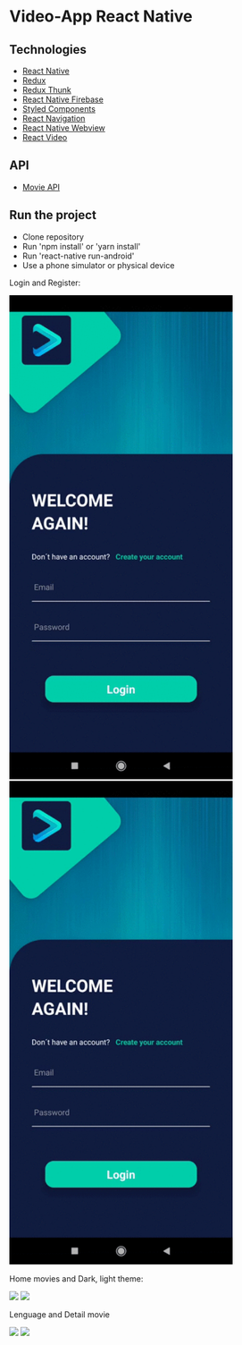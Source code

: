 # Video-App React Native

## Technologies

- [React Native](https://facebook.github.io/react-native/)
- [Redux](https://redux.js.org/)
- [Redux Thunk](https://github.com/reduxjs/redux-thunk)
- [React Native Firebase](https://rnfirebase.io/)
- [Styled Components](https://styled-components.com/)
- [React Navigation](https://reactnavigation.org/)
- [React Native Webview](https://github.com/react-native-community/react-native-webview)
- [React Video](https://github.com/react-native-community/react-native-video)


## API
- [Movie API](https://developers.themoviedb.org/3/getting-started/introduction)


## Run the project

- Clone repository
- Run 'npm install' or 'yarn install'
- Run 'react-native run-android'
- Use a phone simulator or physical device

Login and Register:

<img src="resources/Gifs/Login.gif" width="400"> <img src="resources/Gifs/Register.gif" width="400">

Home movies and Dark, light theme:

<img src="resources/Gifs/Home.gif" width="400"> <img src="resources/Gifs/Dark.gif" width="400">

Lenguage and Detail movie

<img src="resources/Gifs/Lenguage.gif" width="400"> <img src="resources/Gifs/Detail.gif" width="400">

